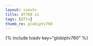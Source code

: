```yaml
--- 
layout: sieutv
title: QT760 s1
tags: [QTtv]
thumb_re: globiptv760
---
```

{% include tvadv key="globiptv760" %} 
